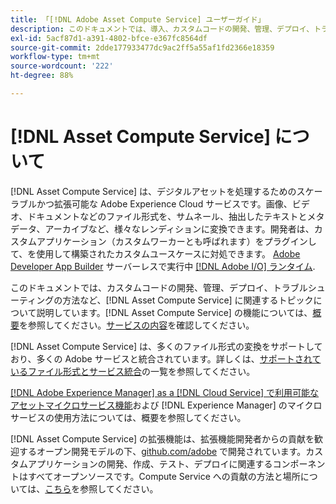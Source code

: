 ```yaml
---
title: 「[!DNL Adobe Asset Compute Service] ユーザーガイド」
description: このドキュメントでは、導入、カスタムコードの開発、管理、デプロイ、トラブルシューティングの方法など、 [!DNL Asset Compute Service]  に関連するタスクについて説明しています。
exl-id: 5acf87d1-a391-4802-bfce-e367fc8564df
source-git-commit: 2dde177933477dc9ac2ff5a55af1fd2366e18359
workflow-type: tm+mt
source-wordcount: '222'
ht-degree: 88%

---
```


# [!DNL Asset Compute Service] について

[!DNL Asset Compute Service] は、デジタルアセットを処理するためのスケーラブルかつ拡張可能な Adobe Experience Cloud サービスです。画像、ビデオ、ドキュメントなどのファイル形式を、サムネール、抽出したテキストとメタデータ、アーカイブなど、様々なレンディションに変換できます。開発者は、カスタムアプリケーション（カスタムワーカーとも呼ばれます）をプラグインして、を使用して構築されたカスタムユースケースに対処できます。 [Adobe Developer App Builder](https://developer.adobe.com/app-builder/docs/overview) サーバーレスで実行中 [[!DNL Adobe I/O] ランタイム](https://www.adobe.io/apis/experienceplatform/runtime.html).

このドキュメントでは、カスタムコードの開発、管理、デプロイ、トラブルシューティングの方法など、[!DNL Asset Compute Service] に関連するトピックについて説明しています。[!DNL Asset Compute Service] の機能については、[概要](introduction.md)を参照してください。[サービスの内容](introduction.md#possible-use-cases-benefits)を確認してください。

[!DNL Asset Compute Service] は、多くのファイル形式の変換をサポートしており、多くの Adobe サービスと統合されています。詳しくは、[サポートされているファイル形式とサービス統合](https://experienceleague.adobe.com/docs/experience-manager-cloud-service/assets/file-format-support.html?lang=ja)の一覧を参照してください。

[ [!DNL Adobe Experience Manager]  as a  [!DNL Cloud Service] で利用可能なアセットマイクロサービス機能](https://experienceleague.adobe.com/docs/experience-manager-cloud-service/assets/asset-microservices-overview.html?lang=ja)および [!DNL Experience Manager] のマイクロサービスの使用方法については、概要を参照してください。

[!DNL Asset Compute Service] の拡張機能は、拡張機能開発者からの貢献を歓迎するオープン開発モデルの下、[github.com/adobe](https://github.com/adobe) で開発されています。カスタムアプリケーションの開発、作成、テスト、デプロイに関連するコンポーネントはすべてオープンソースです。Compute Service への貢献の方法と場所については、[こちら](contribute-to-compute-service.md)を参照してください。

<!--
Possible to record the below info here in this landing page to centralize the miscellaneous info about Asset Compute Service?
 List of dependencies and requirements SDK, CLI, Devtools, etc.? Or may be a link to the prerequisites.
 Introduction video when Tech Marketing team shares one.
-->
